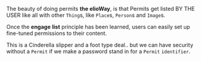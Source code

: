 The beauty of doing permits **the elioWay**, is that Permits get listed BY THE USER like all with other `Thing`s, like `Place`s, `Person`s and `Image`s.

Once the **engage** **list** principle has been learned, users can easily set up fine-tuned permissions to their content.

This is a Cinderella slipper and a foot type deal.. but we can have security without a `Permit` if we make a password stand in for a `Permit` `identifier`.
